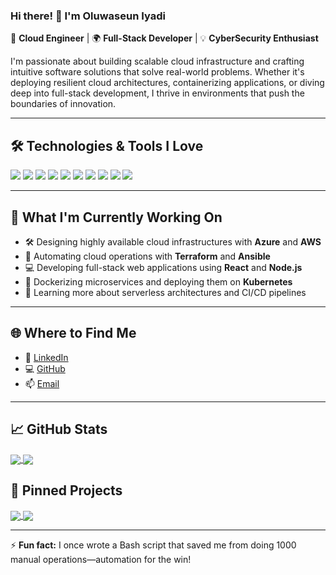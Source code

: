### Hi there! 👋 I'm Oluwaseun Iyadi

🚀 **Cloud Engineer** | 🌍 **Full-Stack Developer** | 💡 **CyberSecurity Enthusiast**

I'm passionate about building scalable cloud infrastructure and crafting intuitive software solutions that solve real-world problems. Whether it's deploying resilient cloud architectures, containerizing applications, or diving deep into full-stack development, I thrive in environments that push the boundaries of innovation.

---

## 🛠️ **Technologies & Tools I Love**
![](https://img.shields.io/badge/Cloud-Azure-informational?style=flat&logo=microsoft-azure&logoColor=white&color=2bbc8a)
![](https://img.shields.io/badge/Cloud-AWS-informational?style=flat&logo=amazon-aws&logoColor=white&color=2bbc8a)
![](https://img.shields.io/badge/IaC-Terraform-informational?style=flat&logo=terraform&logoColor=white&color=2bbc8a)
![](https://img.shields.io/badge/Containers-Docker-informational?style=flat&logo=docker&logoColor=white&color=2bbc8a)
![](https://img.shields.io/badge/Orchestration-Kubernetes-informational?style=flat&logo=kubernetes&logoColor=white&color=2bbc8a)
![](https://img.shields.io/badge/Code-Python-informational?style=flat&logo=python&logoColor=white&color=2bbc8a)
![](https://img.shields.io/badge/Code-JavaScript-informational?style=flat&logo=javascript&logoColor=white&color=2bbc8a)
![](https://img.shields.io/badge/Editor-VSCode-informational?style=flat&logo=visual-studio-code&logoColor=white&color=2bbc8a)
![](https://img.shields.io/badge/Framework-React-informational?style=flat&logo=react&logoColor=white&color=2bbc8a)
![](https://img.shields.io/badge/Backend-Node.js-informational?style=flat&logo=node.js&logoColor=white&color=2bbc8a)

---

## 🚀 **What I'm Currently Working On**
- 🛠️ Designing highly available cloud infrastructures with **Azure** and **AWS**
- 🔄 Automating cloud operations with **Terraform** and **Ansible**
- 💻 Developing full-stack web applications using **React** and **Node.js**
- 🐳 Dockerizing microservices and deploying them on **Kubernetes**
- 🌱 Learning more about serverless architectures and CI/CD pipelines

---

## 🌐 **Where to Find Me**
- 💼 [LinkedIn](https://www.linkedin.com/in/oluwaseuniyadi)  
- 💻 [GitHub](https://github.com/CornerstoneII)
- 📫 [Email](mailto:oluwaseuniyadi@gmail.com)

---

## &#x1f4c8; **GitHub Stats**
<a href="https://github.com/CornerstoneII/github-readme-stats">
  <img align="center" src="https://github-readme-stats.vercel.app/api/top-langs/?username=CornerstoneII&layout=compact" />
</a>
<a href="https://github.com/CornerstoneII/github-readme-stats">
  <img align="center" src="https://github-readme-stats.vercel.app/api?username=CornerstoneII&hide=issues&show_icons=true" />
</a>

## 📂 **Pinned Projects**
<a href="https://github.com/CornerstoneII/HTML-CSS-Capstone">
  <img align="center" src="https://github-readme-stats.vercel.app/api/pin/?username=CornerstoneII&repo=HTML-CSS-Capstone" />
</a>

<a href="https://github.com/CornerstoneII/Using-Bootstrap">
  <img align="center" src="https://github-readme-stats.vercel.app/api/pin/?username=CornerstoneII&repo=Using-Bootstrap" />
</a>

---

⚡ **Fun fact:** I once wrote a Bash script that saved me from doing 1000 manual operations—automation for the win!

